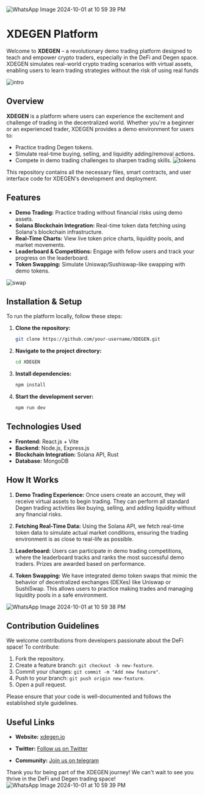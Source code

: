
![WhatsApp Image 2024-10-01 at 10 59 39 PM](https://github.com/user-attachments/assets/4f16a0ea-e3cd-484a-8966-9271540f2900)

# XDEGEN Platform
Welcome to **XDEGEN** – a revolutionary demo trading platform designed to teach and empower crypto traders, especially in the DeFi and Degen space. XDEGEN simulates real-world crypto trading scenarios with virtual assets, enabling users to learn trading strategies without the risk of using real funds

![intro](https://github.com/user-attachments/assets/4ad84369-ecde-4647-8cf3-9f8fc7fec511)


## Overview

**XDEGEN** is a platform where users can experience the excitement and challenge of trading in the decentralized world. Whether you're a beginner or an experienced trader, XDEGEN provides a demo environment for users to:
- Practice trading Degen tokens.
- Simulate real-time buying, selling, and liquidity adding/removal actions.
- Compete in demo trading challenges to sharpen trading skills.
  ![tokens](https://github.com/user-attachments/assets/b1a080c6-b6aa-4dc3-b5aa-1a05958896c0)

  
This repository contains all the necessary files, smart contracts, and user interface code for XDEGEN's development and deployment.

## Features

- **Demo Trading:** Practice trading without financial risks using demo assets.
- **Solana Blockchain Integration:** Real-time token data fetching using Solana's blockchain infrastructure.
- **Real-Time Charts:** View live token price charts, liquidity pools, and market movements.
- **Leaderboard & Competitions:** Engage with fellow users and track your progress on the leaderboard.
- **Token Swapping:** Simulate Uniswap/Sushiswap-like swapping with demo tokens.
  
![swap](https://github.com/user-attachments/assets/54e3523a-7bfb-4823-ac89-c37213077644)


## Installation & Setup

To run the platform locally, follow these steps:

1. **Clone the repository:**
   ```bash
   git clone https://github.com/your-username/XDEGEN.git
   ```
2. **Navigate to the project directory:**
   ```bash
   cd XDEGEN
   ```

3. **Install dependencies:**
   ```bash
   npm install
   ```

4. **Start the development server:**
   ```bash
   npm run dev
   ```


## Technologies Used

- **Frontend:** React.js + Vite
- **Backend:** Node.js, Express.js
- **Blockchain Integration:** Solana API, Rust
- **Database:** MongoDB
  
## How It Works

1. **Demo Trading Experience:** Once users create an account, they will receive virtual assets to begin trading. They can perform all standard Degen trading activities like buying, selling, and adding liquidity without any financial risks.

2. **Fetching Real-Time Data:** Using the Solana API, we fetch real-time token data to simulate actual market conditions, ensuring the trading environment is as close to real-life as possible.

3. **Leaderboard:** Users can participate in demo trading competitions, where the leaderboard tracks and ranks the most successful demo traders. Prizes are awarded based on performance.

4. **Token Swapping:** We have integrated demo token swaps that mimic the behavior of decentralized exchanges (DEXes) like Uniswap or SushiSwap. This allows users to practice making trades and managing liquidity pools in a safe environment.

![WhatsApp Image 2024-10-01 at 10 59 38 PM](https://github.com/user-attachments/assets/819d822e-9c31-4f98-b9a9-1036582c7cf7)


## Contribution Guidelines

We welcome contributions from developers passionate about the DeFi space! To contribute:
1. Fork the repository.
2. Create a feature branch: `git checkout -b new-feature`.
3. Commit your changes: `git commit -m "Add new feature"`.
4. Push to your branch: `git push origin new-feature`.
5. Open a pull request.

Please ensure that your code is well-documented and follows the established style guidelines.

## Useful Links

- **Website:** [xdegen.io](https://xdegen.xyz)  
  
- **Twitter:** [Follow us on Twitter](https://x.com/X_dgen?)

- **Community:** [Join us on telegram](https://t.me/XDEGENCOMMUNITY)  


Thank you for being part of the XDEGEN journey! We can't wait to see you thrive in the DeFi and Degen trading space!
![WhatsApp Image 2024-10-01 at 10 59 39 PM](https://github.com/user-attachments/assets/2a0b8fee-3424-46e7-8bbe-12ee1ed5c7bc)

